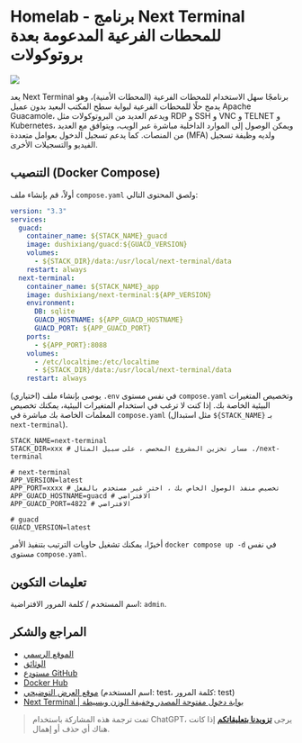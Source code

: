 # Homelab - برنامج Next Terminal للمحطات الفرعية المدعومة بعدة بروتوكولات

![](https://wiki-media-1253965369.cos.ap-guangzhou.myqcloud.com/img/20230312001443.png)

يعد Next Terminal برنامجًا سهل الاستخدام للمحطات الفرعية (المحطات الأمنية)، وهو يدمج حلًا للمحطات الفرعية لبوابة سطح المكتب البعيد بدون عميل Apache Guacamole، ويدعم العديد من البروتوكولات مثل RDP و SSH و VNC و TELNET و Kubernetes، ويمكن الوصول إلى الموارد الداخلية مباشرة عبر الويب، ويتوافق مع العديد من المنصات. كما يدعم تسجيل الدخول بعوامل متعددة (MFA) ولديه وظيفة تسجيل الفيديو والتسجيلات الأخرى.

## التنصيب (Docker Compose)

أولاً، قم بإنشاء ملف `compose.yaml` ولصق المحتوى التالي:

```yaml title="compose.yaml"
version: "3.3"
services:
  guacd:
    container_name: ${STACK_NAME}_guacd
    image: dushixiang/guacd:${GUACD_VERSION}
    volumes:
      - ${STACK_DIR}/data:/usr/local/next-terminal/data
    restart: always
  next-terminal:
    container_name: ${STACK_NAME}_app
    image: dushixiang/next-terminal:${APP_VERSION}
    environment:
      DB: sqlite
      GUACD_HOSTNAME: ${APP_GUACD_HOSTNAME}
      GUACD_PORT: ${APP_GUACD_PORT}
    ports:
      - ${APP_PORT}:8088
    volumes:
      - /etc/localtime:/etc/localtime
      - ${STACK_DIR}/data:/usr/local/next-terminal/data
    restart: always
```

(اختياري) يوصى بإنشاء ملف `.env` في نفس مستوى `compose.yaml` وتخصيص المتغيرات البيئية الخاصة بك. إذا كنت لا ترغب في استخدام المتغيرات البيئية، يمكنك تخصيص المعلمات الخاصة بك مباشرة في `compose.yaml` (مثل استبدال `${STACK_NAME}` بـ `next-terminal`).

```dotenv title=".env"
STACK_NAME=next-terminal
STACK_DIR=xxx # مسار تخزين المشروع المخصص ، على سبيل المثال ./next-terminal

# next-terminal
APP_VERSION=latest
APP_PORT=xxxx # تخصيص منفذ الوصول الخاص بك ، اختر غير مستخدم بالفعل
APP_GUACD_HOSTNAME=guacd # الافتراضي
APP_GUACD_PORT=4822 # الافتراضي

# guacd
GUACD_VERSION=latest
```

أخيرًا، يمكنك تشغيل حاويات الترتيب بتنفيذ الأمر `docker compose up -d` في نفس مستوى `compose.yaml`.

## تعليمات التكوين

اسم المستخدم / كلمة المرور الافتراضية: `admin`.

## المراجع والشكر

- [الموقع الرسمي](https://next-terminal.typesafe.cn/)
- [الوثائق](https://next-terminal.typesafe.cn/docs/install/docker-install.html)
- [مستودع GitHub](https://github.com/dushixiang/next-terminal)
- [Docker Hub](https://hub.docker.com/r/dushixiang/next-terminal)
- [موقع العرض التوضيحي](https://next.typesafe.cn/) (اسم المستخدم: test، كلمة المرور: test)
- [Next Terminal | بوابة دخول مفتوحة المصدر وخفيفة الوزن وبسيطة](https://blog.samliu.tech/2022/07/22/next-terminal-%D9%83%D9%88%D8%A7%D8%A8%D9%8A%D8%B3-%D8%A8%D9%88%D8%A7%D8%A8%D8%A9-%D8%AF%D8%AE%D9%88%D9%84-%D9%85%D9%81%D8%AA%D9%88%D8%AD%D8%A9-%D8%A7%D9%84%D9%85%D8%B5%D8%AF%D8%B1-%D9%88%D8%AE%D9%81%D9%8A%D9%81%D8%A9-%D8%A7%D9%84%D9%88%D8%B2%D9%86-%D9%88%D8%A8%D8%B3%D9%8A%D8%B7%D8%A9%D8%9Futm_source=rss&utm_medium=rss&utm_campaign=next-terminal-%25e5%25bc%2580%25e6%25ba%2590-%25e8%25bd%25bb%25e9%2587%258f-%25e7%25ae%2580%25e5%258d%2595%25e7%259a%2584%25e5%25a0%25a1%25e5%259e%2592%25e6%259c%25ba)

> تمت ترجمة هذه المشاركة باستخدام ChatGPT، يرجى [**تزويدنا بتعليقاتكم**](https://github.com/linyuxuanlin/Wiki_MkDocs/issues/new) إذا كانت هناك أي حذف أو إهمال.
